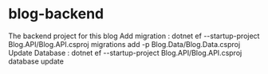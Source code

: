 # blog-backend
The backend project for this blog
Add migration  : dotnet ef --startup-project Blog.API/Blog.API.csproj migrations add <Name> -p Blog.Data/Blog.Data.csproj
Update Database : dotnet ef --startup-project Blog.API/Blog.API.csproj database update
